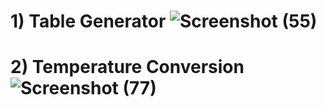 # 1) Table Generator ![Screenshot (55)](https://user-images.githubusercontent.com/88532722/224528756-f1402242-7645-4471-8edc-307438b01936.png)
# 2) Temperature Conversion ![Screenshot (77)](https://user-images.githubusercontent.com/88532722/224536731-2dbc63ca-ed2c-4af0-a282-454a9422ba3c.png)
